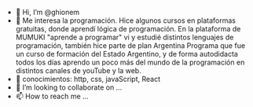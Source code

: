 - 👋 Hi, I’m @ghionem
- 👀  Me interesa la programación. Hice algunos cursos en plataformas gratuitas, donde aprendí lógica de programación. En la plataforma de  MUMUKI "aprende a programar" vi y estudié distintos lenguajes de programación, también hice parte de plan Argentina Programa que fue un curso de formación del Estado Argentino, y de forma autodidacta todos los días aprendo un poco más del mundo de la programación en distintos canales de youTube y la web.
- 🌱 conocimientos: http, css, javaScript, React
- 💞️ I’m looking to collaborate on ... 
- 📫 How to reach me ...

<!---
ghionem/ghionem is a ✨ special ✨ repository because its `README.md` (this file) appears on your GitHub profile.
You can click the Preview link to take a look at your changes.
--->
